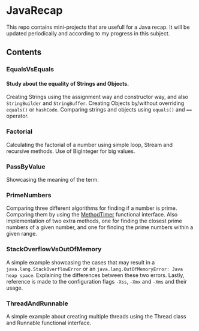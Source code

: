 # JavaRecap
This repo contains mini-projects that are usefull for a Java recap. It will be updated periodically and according to my progress in this subject.

## Contents
### EqualsVsEquals
#### Study about the equality of Strings and Objects.
Creating Strings using the assignment way and constructor way, and also ```StringBuilder``` and ```StringBuffer```.
Creating Objects by/without overriding ```equals()``` or ```hashCode```.
Comparing strings and objects using ```equals()``` and ```==``` operator.

### Factorial
Calculating the factorial of a number using simple loop, Stream and recursive methods. Use of BigInteger for big values.

### PassByValue
Showcasing the meaning of the term.

### PrimeNumbers
Comparing three different algorithms for finding if a number is prime. Comparing them by using the [MethodTimer](https://github.com/GiorgosVal/MethodTimer) functional interface. Also implementation of two extra methods, one for finding the closest prime numbers of a given number, and one for finding the prime numbers within a given range.

### StackOverflowVsOutOfMemory
A simple example showcasing the cases that may result in a ```java.lang.StackOverflowError``` or an ```java.lang.OutOfMemoryError: Java heap space```.
Explaining the differences between these two errors.
Lastly, reference is made to the configuration flags ```-Xss```, ```-Xmx``` and ```-Xms``` and their usage.

### ThreadAndRunnable
A simple example about creating multiple threads using the Thread class and Runnable functional interface.
